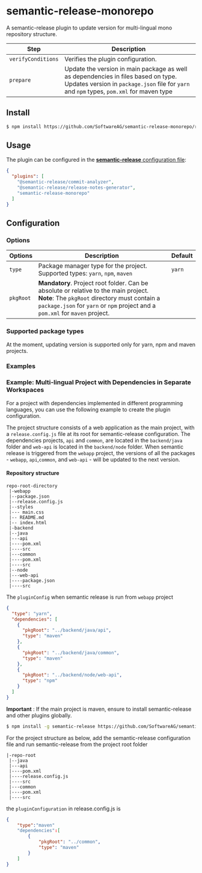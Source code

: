 # semantic-release-monorepo

A semantic-release plugin to update version for multi-lingual mono repository structure.

| Step               | Description                                                                                                                                                                    |
| ------------------ | ------------------------------------------------------------------------------------------------------------------------------------------------------------------------------ |
| `verifyConditions` | Verifies the plugin configuration.                                                                                                                                             |
| `prepare`          | Update the version in main package as well as dependencies in files based on type. Updates version in `package.json` file for `yarn` and `npm` types, `pom.xml` for maven type |

## Install

```bash
$ npm install https://github.com/SoftwareAG/semantic-release-monorepo/releases/download/v1.0.3/semantic-release-monorepo-1.0.3.tgz  -D
```

## Usage

The plugin can be configured in the [**semantic-release** configuration file](https://github.com/semantic-release/semantic-release/blob/master/docs/usage/configuration.md#configuration):

```json
{
  "plugins": [
    "@semantic-release/commit-analyzer",
    "@semantic-release/release-notes-generator",
    "semantic-release-monorepo"
  ]
}
```

## Configuration

### Options

| Options   | Description                                                                                                                                                                                                                 | Default |
| --------- | --------------------------------------------------------------------------------------------------------------------------------------------------------------------------------------------------------------------------- | ------- |
| `type`    | Package manager type for the project. Supported types: `yarn`, `npm`, `maven`                                                                                                                                               | `yarn`  |
| `pkgRoot` | **Mandatory**. Project root folder. Can be absolute or relative to the main project. <br/> **Note**: The `pkgRoot` directory must contain a `package.json` for `yarn` or `npm` project and a `pom.xml` for `maven` project. |         |

### Supported package types

At the moment, updating version is supported only for yarn, npm and maven projects.

### Examples

### Example: Multi-lingual Project with Dependencies in Separate Workspaces

For a project with dependencies implemented in different programming languages, you can use the following example to create the plugin configuration.

The project structure consists of a web application as the main project, with a `release.config.js` file at its root for semantic-release configuration. The dependencies projects, `api` and `common`, are located in the `backend/java` folder and `web-api` is located in the `backend/node` folder. When semantic release is triggered from the `webapp` project, the versions of all the packages - `webapp`, `api`,`common`, and `web-api` - will be updated to the next version.

#### Repository structure

```
repo-root-directory
 |-webapp
 |--package.json
 |--release.config.js
 |--styles
 |--- main.css
 |-- README.md
 |-- index.html
 |-backend
 |--java
 |---api
 |----pom.xml
 |----src
 |---common
 |----pom.xml
 |----src
 |--node
 |---web-api
 |----package.json
 |----src

```

The `pluginConfig` when semantic release is run from `webapp` project

```json
{
  "type": "yarn",
  "dependencies": [
    {
      "pkgRoot": "../backend/java/api",
      "type": "maven"
    },
    {
      "pkgRoot": "../backend/java/common",
      "type": "maven"
    },
    {
      "pkgRoot": "../backend/node/web-api",
      "type": "npm"
    }
  ]
}
```

**Important** : If the main project is maven, ensure to install semantic-release and other plugins globally.

```bash
$ npm install -g semantic-release https://github.com/SoftwareAG/semantic-release-monorepo/releases/download/v1.0.3/semantic-release-monorepo-1.0.3.tgz
```

For the project structure as below, add the semantic-release configuration file and run semantic-release from the project root folder

```
|-repo-root
 |--java
 |---api
 |----pom.xml
 |----release.config.js
 |----src
 |---common
 |----pom.xml
 |----src

```

the `pluginConfiguration` in release.config.js is

```json
{
    "type":"maven"
    "dependencies":[
        {
            "pkgRoot": "../common",
            "type": "maven"
        }
    ]
}
```
